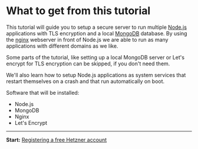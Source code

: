 # What to get from this tutorial

This tutorial will guide you to setup a secure server to run multiple [Node.js](https://nodejs.org/en/) applications with TLS encryption and a local [MongoDB](https://www.mongodb.com/) database. By using the [nginx](https://nginx.org/) webserver in front of Node.js we are able to run as many applications with different domains as we like.

Some parts of the tutorial, like setting up a local MongoDB server or Let's encrypt for TLS encryption can be skipped, if you don't need them.

We'll also learn how to setup Node.js applications as system services that restart themselves on a crash and that run automatically on boot.

Software that will be installed:

- Node.js
- MongoDB
- Nginx
- Let's Encrypt


---
__Start:__ [Registering a free Hetzner account](./registering-a-free-hetzner-account.md)